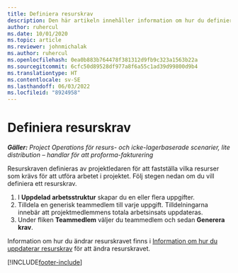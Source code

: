 ```yaml
---
title: Definiera resurskrav
description: Den här artikeln innehåller information om hur du definierar information om resurskrav.
author: ruhercul
ms.date: 10/01/2020
ms.topic: article
ms.reviewer: johnmichalak
ms.author: ruhercul
ms.openlocfilehash: 0ea0b883b764478f381312d9fb9c323a1563b22a
ms.sourcegitcommit: 6cfc50d89528df977a8f6a55c1ad39d99800d9b4
ms.translationtype: HT
ms.contentlocale: sv-SE
ms.lasthandoff: 06/03/2022
ms.locfileid: "8924958"
---
```

# <a name="define-resource-requirements"></a>Definiera resurskrav

_**Gäller:** Project Operations för resurs- och icke-lagerbaserade scenarier, lite distribution – handlar för att proforma-fakturering_

Resurskraven definieras av projektledaren för att fastställa vilka resurser som krävs för att utföra arbetet i projektet. Följ stegen nedan om du vill definiera ett resurskrav.

1.  I **Uppdelad arbetsstruktur** skapar du en eller flera uppgifter.
2.  Tilldela en generisk teammedlem till varje uppgift. Tilldelningarna innebär att projektmedlemmens totala arbetsinsats uppdateras.
3.  Under fliken **Teammedlem** väljer du teammedlem och sedan **Generera krav**.

Information om hur du ändrar resurskravet finns i [Information om hur du uppdaterar resurskrav](define-resource-requirements.md) för att ändra resurskravet.

[!INCLUDE[footer-include](../includes/footer-banner.md)]